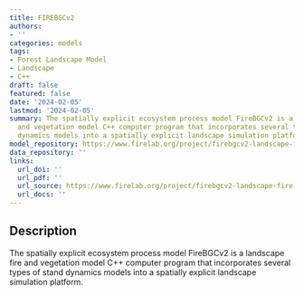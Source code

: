```yaml
---
title: FIREBGCv2
authors:
- ''
categories: models
tags:
- Forest Landscape Model
- Landscape
- C++
draft: false
featured: false
date: '2024-02-05'
lastmod: '2024-02-05'
summary: The spatially explicit ecosystem process model FireBGCv2 is a landscape fire
  and vegetation model C++ computer program that incorporates several types of stand
  dynamics models into a spatially explicit landscape simulation platform.
model_repository: https://www.firelab.org/project/firebgcv2-landscape-fire-model
data_repository: ''
links:
  url_doi: ''
  url_pdf: ''
  url_source: https://www.firelab.org/project/firebgcv2-landscape-fire-model
  url_docs: ''
---
```


## Description

The spatially explicit ecosystem process model FireBGCv2 is a landscape fire and vegetation model C++ computer program that incorporates several types of stand dynamics models into a spatially explicit landscape simulation platform.

